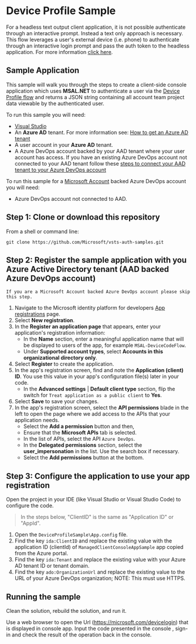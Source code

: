 # Device Profile Sample

For a headless text output client application, it is not possible authenticate through an interactive prompt. Instead a text only approach is necessary. This flow leverages a user's external device (i.e. phone) to authenticate through an interactive login prompt and pass the auth token to the headless application. For more information [click here](https://azure.microsoft.com/resources/samples/active-directory-dotnet-deviceprofile/?v=17.23h).

## Sample Application

This sample will walk you through the steps to create a client-side console application which uses **MSAL.NET** to authenticate a user via the [Device Profile flow](https://azure.microsoft.com/resources/samples/active-directory-dotnet-deviceprofile/?v=17.23h) and returns a JSON string containing all account team project data viewable by the authenticated user.

To run this sample you will need:

- [Visual Studio](https://visualstudio.microsoft.com/downloads/)
- An **Azure AD** tenant. For more information see: [How to get an Azure AD tenant](https://docs.microsoft.com/azure/active-directory/develop/quickstart-create-new-tenant)
- A user account in your **Azure AD** tenant.
- A Azure DevOps account backed by your AAD tenant where your user account has access. If you have an existing Azure DevOps account not connected to your AAD tenant follow these [steps to connect your AAD tenant to your Azure DevOps account](https://docs.microsoft.com/azure/devops/organizations/accounts/manage-azure-active-directory-groups-vsts?view=vsts&tabs=new-nav)

To run this sample for a [Microsoft Account](https://account.microsoft.com/account) backed Azure DevOps account you will need:

- Azure DevOps account not connected to AAD.

## Step 1: Clone or download this repository

From a shell or command line:

```console
git clone https://github.com/Microsoft/vsts-auth-samples.git
```

## Step 2: Register the sample application with you Azure Active Directory tenant (AAD backed Azure DevOps account)

```no-highlight
If you are a Microsoft Account backed Azure DevOps account please skip this step.
```

1. Navigate to the Microsoft identity platform for developers [App registrations](https://go.microsoft.com/fwlink/?linkid=2083908) page.
1. Select **New registration**.
1. In the **Register an application page** that appears, enter your application's registration information:
   - In the **Name** section, enter a meaningful application name that will be displayed to users of the app, for example `MSAL-DeviceCodeFlow`.
   - Under **Supported account types**, select **Accounts in this organizational directory only**.
1. Select **Register** to create the application.
1. In the app's registration screen, find and note the **Application (client) ID**. You use this value in your app's configuration file(s) later in your code.
   - In the **Advanced settings** | **Default client type** section, flip the switch for `Treat application as a public client` to **Yes**.
1. Select **Save** to save your changes.
1. In the app's registration screen, select the **API permissions** blade in the left to open the page where we add access to the APIs that your application needs.
   - Select the **Add a permission** button and then,
   - Ensure that the **Microsoft APIs** tab is selected.
   - In the list of APIs, select the API `Azure DevOps`.
   - In the **Delegated permissions** section, select the **user_impersonation** in the list. Use the search box if necessary.
   - Select the **Add permissions** button at the bottom.

## Step 3: Configure the application to use your app registration

Open the project in your IDE (like Visual Studio or Visual Studio Code) to configure the code.

> In the steps below, "ClientID" is the same as "Application ID" or "AppId".

1. Open the `DeviceProfileSample\App.config` file.
1. Find the key `ida:ClientID` and replace the existing value with the application ID (clientId) of `ManagedClientConsoleAppSample` app copied from the Azure portal.
1. Find the key `ida:Tenant` and replace the existing value with your Azure AD tenant ID or tenant domain.
1. Find the key `ado:OrganizationUrl` and replace the existing value to the URL of your Azure DevOps organization; NOTE: This must use HTTPS.

## Running the sample

Clean the solution, rebuild the solution, and run it.

Use a web browser to open the Url (https://microsoft.com/devicelogin) that is displayed in console app. Input the code presented in the console , sign-in and check the result of the operation back in the console.
